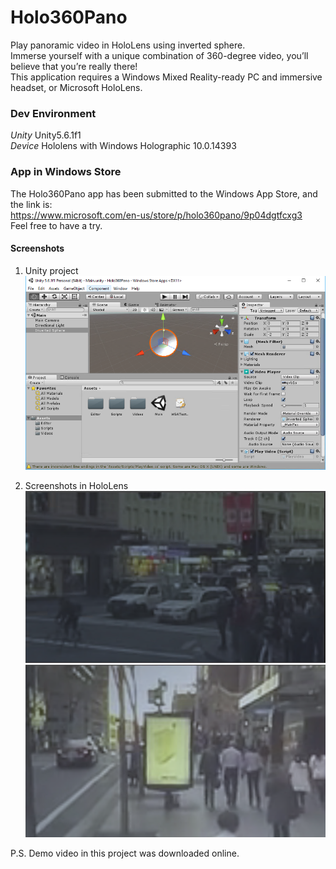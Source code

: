 # Holo360Pano
Play panoramic video in HoloLens using inverted sphere.  
Immerse yourself with a unique combination of 360-degree video, you’ll believe that you’re really there!  
This application requires a Windows Mixed Reality-ready PC and immersive headset, or Microsoft HoloLens.

### Dev Environment ###
*Unity*      Unity5.6.1f1  
*Device*      Hololens with Windows Holographic 10.0.14393  

### App in Windows Store ###
The Holo360Pano app has been submitted to the Windows App Store, and the link is:  
https://www.microsoft.com/en-us/store/p/holo360pano/9p04dgtfcxg3  
Feel free to have a try.  

#### Screenshots ####
1. Unity project  
![](/Pictures/UnityProject1.png)

2. Screenshots in HoloLens  
![](/Pictures/AppScreenShot1.png)  
![](/Pictures/AppScreenShot2.png)  

P.S. Demo video in this project was downloaded online.  
